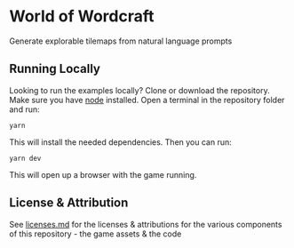 # World of Wordcraft

Generate explorable tilemaps from natural language prompts

## Running Locally

Looking to run the examples locally?
Clone or download the repository. Make sure you have [node](https://nodejs.org/en/) installed. Open a terminal in the repository folder and run:

```
yarn
```

This will install the needed dependencies. Then you can run:

```
yarn dev
```

This will open up a browser with the game running.

## License & Attribution

See [licenses.md](./licenses.md) for the licenses & attributions for the various components of this repository - the game assets & the code
